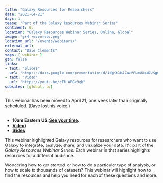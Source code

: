 ```yaml
---
title: "Galaxy Resources for Researchers"
date: "2021-04-21"
days: 1
tease: "Part of the Galaxy Resources Webinar Series"
continent: GL
location: "Galaxy Resources Webinar Series, Online, Global"
image: "gr4-resources.png"
location_url: "/events/webinars/"
external_url:
contact: "Dave Clements"
tags: [ webinar ]
gtn: false
links:
- text: "Slides"
  url: "https://docs.google.com/presentation/d/1dgKt1KJEazVPLmUXoXDUKgQl4hu1-Mute_AhSt183lQ/edit?usp=sharing"
- text: "Video"
  url: "https://youtu.be/cFN_WPGz9qk"
subsites: [global, us]
---
```


<div class="lead bg-warning">
This webinar has been moved to April 21, one week later than originally scheduled.  (Dave lost his voice.)  
</div><br />

* **10am Eastern US. [See your time](https://www.timeanddate.com/worldclock/fixedtime.html?msg=Galaxy+Resources+for+Researchers+Webinar&iso=20210421T10&p1=419&ah=1).**
* **[Video](https://youtu.be/cFN_WPGz9qk))**
* **[Slides](https://docs.google.com/presentation/d/1dgKt1KJEazVPLmUXoXDUKgQl4hu1-Mute_AhSt183lQ/edit?usp=sharing)**

This webinar highlighted Galaxy resources for researchers who want to use Galaxy to integrate, analyze, share, and visualize your data.  It's part of the *Galaxy Resources Webinar Series*.  Each webinar in that series highlights resources for a different audience.

Wondering how to get started, or how to do a particular type of analysis, or how to scale to thousands of datasets?  This webinar will highlight how to find the resources and help you need for each of these questions and more.


